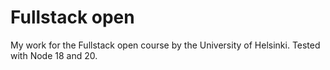# Fullstack open

My work for the Fullstack open course by the University of Helsinki. Tested with Node 18 and 20. 
